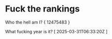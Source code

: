 # Fuck the rankings

Who the hell am I?
{ 12475483 }

What fucking year is it?
[ 2025-03-31T06:33:20Z ]
